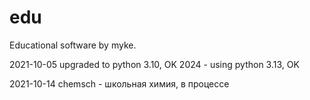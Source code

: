 edu
===

Educational software by myke.

2021-10-05 upgraded to python 3.10, OK
2024 - using python 3.13, OK

2021-10-14 chemsch - школьная химия, в процессе

